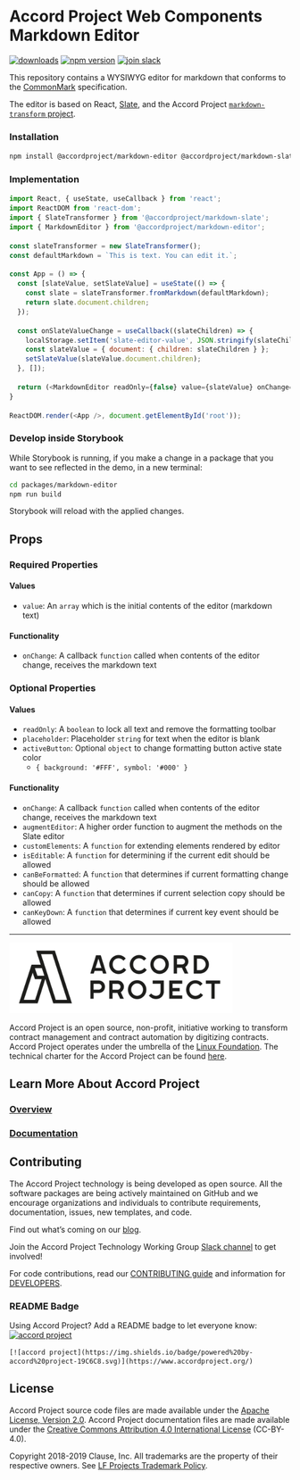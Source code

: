 # Accord Project Web Components Markdown Editor

[![downloads](https://img.shields.io/npm/dm/@accordproject/markdown-editor)](https://www.npmjs.com/package/@accordproject/markdown-editor)
[![npm version](https://badge.fury.io/js/%40accordproject%2Fmarkdown-editor.svg)](https://badge.fury.io/js/%40accordproject%2Fmarkdown-editor)
[![join slack](https://img.shields.io/badge/Accord%20Project-Join%20Slack-blue)](https://accord-project-slack-signup.herokuapp.com/)

This repository contains a WYSIWYG editor for markdown that conforms to the [CommonMark](https://spec.commonmark.org) specification.

The editor is based on React, [Slate](https://www.slatejs.org), and the Accord Project [`markdown-transform` project](https://github.com/accordproject/markdown-transform).

### Installation

```sh
npm install @accordproject/markdown-editor @accordproject/markdown-slate slate slate-history slate-react semantic-ui-react
```

### Implementation

```js
import React, { useState, useCallback } from 'react';
import ReactDOM from 'react-dom';
import { SlateTransformer } from '@accordproject/markdown-slate';
import { MarkdownEditor } from '@accordproject/markdown-editor';

const slateTransformer = new SlateTransformer();
const defaultMarkdown = `This is text. You can edit it.`;

const App = () => {
  const [slateValue, setSlateValue] = useState(() => {
    const slate = slateTransformer.fromMarkdown(defaultMarkdown);
    return slate.document.children;
  });

  const onSlateValueChange = useCallback((slateChildren) => {
    localStorage.setItem('slate-editor-value', JSON.stringify(slateChildren));
    const slateValue = { document: { children: slateChildren } };
    setSlateValue(slateValue.document.children);
  }, []);

  return (<MarkdownEditor readOnly={false} value={slateValue} onChange={onSlateValueChange} />);
}

ReactDOM.render(<App />, document.getElementById('root'));
```

### Develop inside Storybook

While Storybook is running, if you make a change in a package that you want to see reflected in the demo, in a new terminal:

```sh
cd packages/markdown-editor
npm run build
```

Storybook will reload with the applied changes.

## Props

### Required Properties

#### Values

- `value`: An `array` which is the initial contents of the editor (markdown text)

#### Functionality

- `onChange`: A callback `function` called when contents of the editor change, receives the markdown text

### Optional Properties

#### Values

- `readOnly`: A `boolean` to lock all text and remove the formatting toolbar
- `placeholder`: Placeholder `string` for text when the editor is blank
- `activeButton`: Optional `object` to change formatting button active state color
  - `{ background: '#FFF', symbol: '#000' }`

#### Functionality

- `onChange`: A callback `function` called when contents of the editor change, receives the markdown text
- `augmentEditor`: A higher order function to augment the methods on the Slate editor
- `customElements`: A `function` for extending elements rendered by editor
- `isEditable`: A `function` for determining if the current edit should be allowed
- `canBeFormatted`: A `function` that determines if current formatting change should be allowed
- `canCopy`: A `function` that determines if current selection copy should be allowed
- `canKeyDown`: A `function` that determines if current key event should be allowed

---

<a href="https://www.accordproject.org/">
  <img src="../../assets/APLogo.png" alt="Accord Project Logo" width="400" />
</a>

Accord Project is an open source, non-profit, initiative working to transform contract management and contract automation by digitizing contracts. Accord Project operates under the umbrella of the [Linux Foundation][linuxfound]. The technical charter for the Accord Project can be found [here][charter].

## Learn More About Accord Project

### [Overview][apmain]

### [Documentation][apdoc]

## Contributing

The Accord Project technology is being developed as open source. All the software packages are being actively maintained on GitHub and we encourage organizations and individuals to contribute requirements, documentation, issues, new templates, and code.

Find out what’s coming on our [blog][apblog].

Join the Accord Project Technology Working Group [Slack channel][apslack] to get involved!

For code contributions, read our [CONTRIBUTING guide][contributing] and information for [DEVELOPERS][developers].

### README Badge

Using Accord Project? Add a README badge to let everyone know: [![accord project](https://img.shields.io/badge/powered%20by-accord%20project-19C6C8.svg)](https://www.accordproject.org/)

```
[![accord project](https://img.shields.io/badge/powered%20by-accord%20project-19C6C8.svg)](https://www.accordproject.org/)
```

## License <a name="license"></a>

Accord Project source code files are made available under the [Apache License, Version 2.0][apache].
Accord Project documentation files are made available under the [Creative Commons Attribution 4.0 International License][creativecommons] (CC-BY-4.0).

Copyright 2018-2019 Clause, Inc. All trademarks are the property of their respective owners. See [LF Projects Trademark Policy](https://lfprojects.org/policies/trademark-policy/).

[linuxfound]: https://www.linuxfoundation.org
[charter]: https://github.com/accordproject/governance/blob/master/accord-project-technical-charter.md
[apmain]: https://accordproject.org/ 
[apblog]: https://medium.com/@accordhq
[apdoc]: https://docs.accordproject.org/
[apslack]: https://accord-project-slack-signup.herokuapp.com

[storybook]: https://ap-web-components.netlify.app/

[contributing]: https://github.com/accordproject/web-components/blob/master/CONTRIBUTING.md
[developers]: https://github.com/accordproject/web-components/blob/master/DEVELOPERS.md

[apache]: https://github.com/accordproject/web-components/blob/master/LICENSE
[creativecommons]: http://creativecommons.org/licenses/by/4.0/